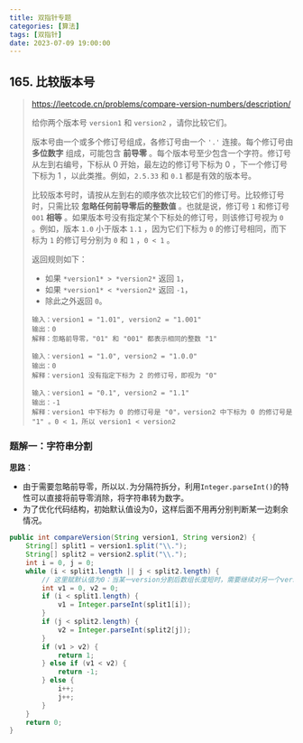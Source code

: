 ```yaml
---
title: 双指针专题
categories: [算法]
tags: [双指针]
date: 2023-07-09 19:00:00
---
```

## 165. 比较版本号

> https://leetcode.cn/problems/compare-version-numbers/description/
>
> 给你两个版本号 `version1` 和 `version2` ，请你比较它们。
>
> 版本号由一个或多个修订号组成，各修订号由一个 `'.'` 连接。每个修订号由 **多位数字** 组成，可能包含 **前导零** 。每个版本号至少包含一个字符。修订号从左到右编号，下标从 0 开始，最左边的修订号下标为 0 ，下一个修订号下标为 1 ，以此类推。例如，`2.5.33` 和 `0.1` 都是有效的版本号。
>
> 比较版本号时，请按从左到右的顺序依次比较它们的修订号。比较修订号时，只需比较 **忽略任何前导零后的整数值** 。也就是说，修订号 `1` 和修订号 `001` **相等** 。如果版本号没有指定某个下标处的修订号，则该修订号视为 `0` 。例如，版本 `1.0` 小于版本 `1.1` ，因为它们下标为 `0` 的修订号相同，而下标为 `1` 的修订号分别为 `0` 和 `1` ，`0 < 1` 。
>
> 返回规则如下：
>
> - 如果 `*version1* > *version2*` 返回 `1`，
> - 如果 `*version1* < *version2*` 返回 `-1`，
> - 除此之外返回 `0`。
>
> ```
> 输入：version1 = "1.01", version2 = "1.001"
> 输出：0
> 解释：忽略前导零，"01" 和 "001" 都表示相同的整数 "1"
> ```
>
> ```
> 输入：version1 = "1.0", version2 = "1.0.0"
> 输出：0
> 解释：version1 没有指定下标为 2 的修订号，即视为 "0"
> ```
>
> ```
> 输入：version1 = "0.1", version2 = "1.1"
> 输出：-1
> 解释：version1 中下标为 0 的修订号是 "0"，version2 中下标为 0 的修订号是 "1" 。0 < 1，所以 version1 < version2
> ```

### 题解一：字符串分割

**思路**：

- 由于需要忽略前导零，所以以`.`为分隔符拆分，利用`Integer.parseInt()`的特性可以直接将前导零消除，将字符串转为数字。
- 为了优化代码结构，初始默认值设为0，这样后面不用再分别判断某一边剩余情况。

```java
public int compareVersion(String version1, String version2) {
    String[] split1 = version1.split("\\.");
    String[] split2 = version2.split("\\.");
    int i = 0, j = 0;
    while (i < split1.length || j < split2.length) {
        // 这里赋默认值为0：当某一version分割后数组长度短时，需要继续对另一个version进行判断，就和0比较
        int v1 = 0, v2 = 0;
        if (i < split1.length) {
            v1 = Integer.parseInt(split1[i]);
        }
        if (j < split2.length) {
            v2 = Integer.parseInt(split2[j]);
        }
        if (v1 > v2) {
            return 1;
        } else if (v1 < v2) {
            return -1;
        } else {
            i++;
            j++;
        }
    }
    return 0;
}
```

